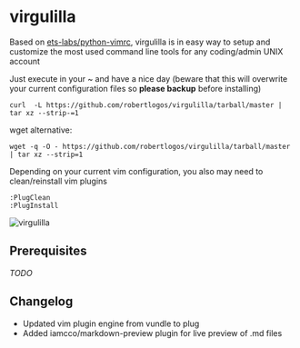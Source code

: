 # virgulilla

Based on [ets-labs/python-vimrc](https://github.com/ets-labs/python-vimrc), virgulilla is in easy way to setup and customize the most used command line tools for any coding/admin UNIX account
  
Just execute in your ~ and have a nice day (beware that this will overwrite your current configuration files so **please backup** before installing)

	curl  -L https://github.com/robertlogos/virgulilla/tarball/master | tar xz --strip-=1

wget alternative: 

    wget -q -O - https://github.com/robertlogos/virgulilla/tarball/master | tar xz --strip=1



Depending on your current vim configuration, you also may need to clean/reinstall vim plugins

    :PlugClean
    :PlugInstall

![virgulilla](https://raw.githubusercontent.com/robertlogos/virgulilla/master/screenshot.png)

## Prerequisites
*TODO*

## Changelog
- Updated vim plugin engine from vundle to plug
- Added iamcco/markdown-preview plugin for live preview of .md files












